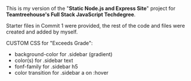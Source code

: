 This is my version of the "**Static Node.js and Express Site**" project for **Teamtreehouse's Full Stack JavaScript Techdegree**.

Starter files in Commit 1 were provided, the rest of the code and files were created and added by myself.

CUSTOM CSS for "Exceeds Grade":

-   background-color for .sidebar (gradient)
-   color(s) for .sidebar text
-   fonf-family for .sidebar h5
-   color transition for .sidebar a on :hover
